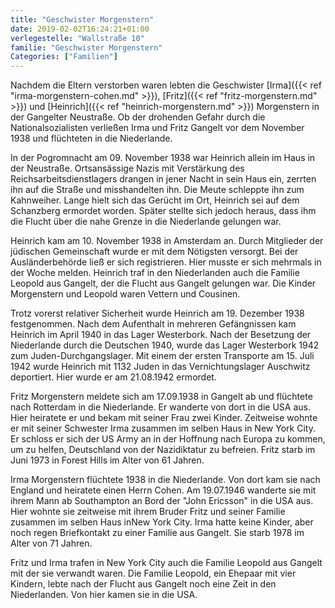 ```yaml
---
title: "Geschwister Morgenstern"
date: 2019-02-02T16:24:21+01:00
verlegestelle: "Wallstraße 10"
familie: "Geschwister Morgenstern"
Categories: ["Familien"]
---
```


Nachdem die Eltern verstorben waren lebten die Geschwister [Irma]({{< ref "irma-morgenstern-cohen.md" >}}), [Fritz]({{< ref "fritz-morgenstern.md" >}}) und [Heinrich]({{< ref "heinrich-morgenstern.md" >}}) Morgenstern in der Gangelter Neustraße. 
Ob der drohenden Gefahr durch die Nationalsozialisten verließen Irma und Fritz Gangelt vor dem November 1938 und flüchteten in die Niederlande.

In der Pogromnacht am 09. November 1938 war Heinrich allein im Haus in der Neustraße. 
Ortsansässige Nazis mit Verstärkung des Reichsarbeitsdienstlagers drangen in jener Nacht in sein Haus ein, zerrten ihn auf die Straße und misshandelten ihn. 
Die Meute schleppte ihn zum Kahnweiher. 
Lange hielt sich das Gerücht im Ort, Heinrich sei auf dem Schanzberg ermordet worden. 
Später stellte sich jedoch heraus, dass ihm die Flucht über die nahe Grenze in die Niederlande gelungen war. 

Heinrich kam am 10. November 1938 in Amsterdam an.
Durch Mitglieder der jüdischen Gemeinschaft wurde er mit dem Nötigsten versorgt.
Bei der Ausländerbehörde ließ er sich registrieren. 
Hier musste er sich mehrmals in der Woche melden. 
Heinrich traf in den Niederlanden auch die Familie Leopold aus Gangelt, der die Flucht aus Gangelt gelungen war. 
Die Kinder Morgenstern und Leopold waren Vettern und Cousinen. 

Trotz vorerst relativer Sicherheit wurde Heinrich am 19. Dezember 1938 festgenommen. 
Nach dem Aufenthalt in mehreren Gefängnissen kam Heinrich im April 1940 in das Lager Westerbork. 
Nach der Besetzung der Niederlande durch die Deutschen 1940, wurde das Lager Westerbork 1942 zum Juden-Durchgangslager.
Mit einem der ersten Transporte am 15. Juli 1942 wurde Heinrich mit 1132 Juden in das Vernichtungslager Auschwitz deportiert. 
Hier wurde er am 21.08.1942 ermordet.

Fritz Morgenstern meldete sich am 17.09.1938 in Gangelt ab und flüchtete nach Rotterdam in die Niederlande. 
Er wanderte von dort in die USA aus. Hier heiratete er und bekam mit seiner Frau zwei Kinder. 
Zeitweise wohnte er mit seiner Schwester Irma zusammen im selben Haus in New York City. 
Er schloss er sich der US Army an in der Hoffnung nach Europa zu kommen, um zu helfen, Deutschland von der Nazidiktatur zu befreien. 
Fritz starb im Juni 1973 in Forest Hills im Alter von 61 Jahren.

Irma Morgenstern flüchtete 1938 in die Niederlande. 
Von dort kam sie nach England und heiratete einen Herrn Cohen. 
Am 19.07.1946 wanderte sie mit ihrem Mann ab Southampton an Bord der "John Ericsson" in die USA aus. 
Hier wohnte sie zeitweise mit ihrem Bruder Fritz und seiner Familie zusammen im selben Haus inNew York City. 
Irma hatte keine Kinder, aber noch regen Briefkontakt zu einer Familie aus Gangelt. 
Sie starb 1978 im Alter von 71 Jahren.

Fritz und Irma trafen in New York City auch die Familie Leopold aus Gangelt mit der sie verwandt waren. 
Die Familie Leopold, ein Ehepaar mit vier Kindern, lebte nach der Flucht aus Gangelt noch eine Zeit in den Niederlanden. 
Von hier kamen sie in die USA.